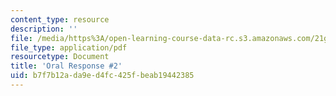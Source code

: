 ```yaml
---
content_type: resource
description: ''
file: /media/https%3A/open-learning-course-data-rc.s3.amazonaws.com/21g-221-communicating-in-american-culture-s-spring-2019/b7f7b12ada9ed4fc425fbeab19442385_MIT21G_221S19_oral2.pdf
file_type: application/pdf
resourcetype: Document
title: 'Oral Response #2'
uid: b7f7b12a-da9e-d4fc-425f-beab19442385
---
```

